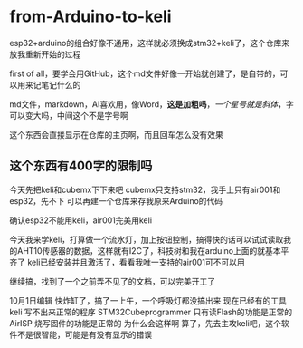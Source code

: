 # from-Arduino-to-keli
esp32+arduino的组合好像不通用，这样就必须换成stm32+keli了，这个仓库来放我重新开始的过程

first of all，要学会用GitHub，这个md文件好像一开始就创建了，是自带的，可以用来记笔记什么的

md文件，markdown，AI喜欢用，像Word，**这是加粗吗**，*一个星号就是斜体*，字可以变大吗，中间这个不是字号啊

这个东西会直接显示在仓库的主页啊，而且回车怎么没有效果

这个东西有400字的限制吗
------------
今天先把keli和cubemx下下来吧
cubemx只支持stm32，我手上只有air001和esp32，先不下
可以再建一个仓库来存我原来Arduino的代码

确认esp32不能用keli，air001完美用keli

今天我来学keli，打算做一个流水灯，加上按钮控制，搞得快的话可以试试读取我的AHT10传感器的数据，这样就有I2C了，科技树和我在arduino上面的就基本平齐了
keli已经安装并且激活了，看看我唯一支持的air001可不可以用

继续搞，找到了一个之前弄不见了的文档，可以完美开工了

10月1日编辑
快炸缸了，搞了一上午，一个呼吸灯都没搞出来
现在已经有的工具
  keli                  写不出来正常的程序
  STM32Cubeprogrammer   只有读Flash的功能是正常的
  AirISP                烧写固件的功能是正常的
为什么会这样啊
算了，先去主攻keli吧，这个软件不是很智能，可能是有没有显示的错误
